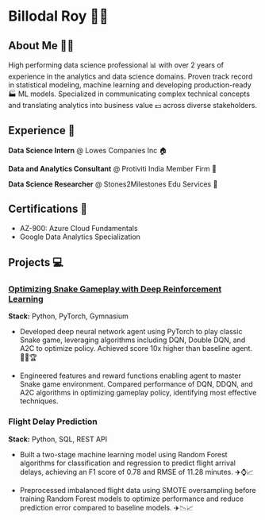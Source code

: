 <!--
**billodalroy/billodalroy** is a ✨ _special_ ✨ repository because its `README.md` (this file) appears on your GitHub profile.

Here are some ideas to get you started:

- 🔭 I’m currently working on ...
- 🌱 I’m currently learning ...
- 👯 I’m looking to collaborate on ...
- 🤔 I’m looking for help with ...
- 💬 Ask me about ...
- 📫 How to reach me: ...
- 😄 Pronouns: ...
- ⚡ Fun fact: ...
-->

# Billodal Roy :man_technologist:

## About Me :raising_hand_man:

High performing data science professional :bar_chart: with over 2 years of experience in the analytics and data science domains. Proven track record in statistical modeling, machine learning and developing production-ready :factory: ML models. Specialized in communicating complex technical concepts and translating analytics into business value :dollar: across diverse stakeholders.

## Experience :briefcase:

**Data Science Intern** @ Lowes Companies Inc :house:

**Data and Analytics Consultant** @ Protiviti India Member Firm :office:	

**Data Science Researcher** @ Stones2Milestones Edu Services :school:

## Certifications :medal_sports:

- AZ-900: Azure Cloud Fundamentals
- Google Data Analytics Specialization 

## Projects :computer:

### [Optimizing Snake Gameplay with Deep Reinforcement Learning](https://github.com/billodalroy/Snake-Game-Deep-Reinforcement-Learning)

**Stack:** Python, PyTorch, Gymnasium

- Developed deep neural network agent using PyTorch to play classic Snake game, leveraging algorithms including DQN, Double DQN, and A2C to optimize policy. Achieved score 10x higher than baseline agent. :snake::robot::trophy:

- Engineered features and reward functions enabling agent to master Snake game environment. Compared performance of DQN, DDQN, and A2C algorithms in optimizing gameplay policy, identifying most effective techniques.

### Flight Delay Prediction

**Stack:** Python, SQL, REST API

- Built a two-stage machine learning model using Random Forest algorithms for classification and regression to predict flight arrival delays, achieving an F1 score of 0.78 and RMSE of 11.28 minutes. :airplane::watch::chart_with_upwards_trend:

- Preprocessed imbalanced flight data using SMOTE oversampling before training Random Forest models to optimize performance and reduce prediction error compared to baseline models. :airplane::chart_with_downwards_trend::chart_with_upwards_trend:
